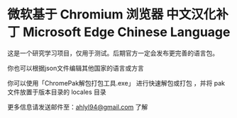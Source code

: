 微软基于 Chromium 浏览器 中文汉化补丁 Microsoft Edge Chinese Language
======

这是一个研究学习项目，仅用于测试。后期官方一定会发布更完善的语言包。

你也可以根据json文件编辑其他国家的语言或方言

你可以使用「ChromePak解包打包工具.exe」 进行快速解包或打包 ，并将 pak 文件放置于版本目录的 locales 目录

更多信息请发送邮件至：ahlyl94@gmail.com 了解